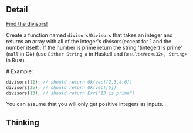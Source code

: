 ## Detail

[Find the divisors!](https://www.codewars.com/kata/544aed4c4a30184e960010f4)

Create a function named `divisors`/`Divisors` that takes an integer and returns an array with all of the integer's divisors(except for 1 and the number itself). If the number is prime return the string '(integer) is prime' (`null` in C#) (use `Either String a` in Haskell and `Result<Vec<u32>, String>` in Rust).

\# Example:

```rust
divisors(12); // should return Ok(vec![2,3,4,6])
divisors(25); // should return Ok(vec![5])
divisors(13); // should return Err("13 is prime")
```

You can assume that you will only get positive integers as inputs.

## Thinking

